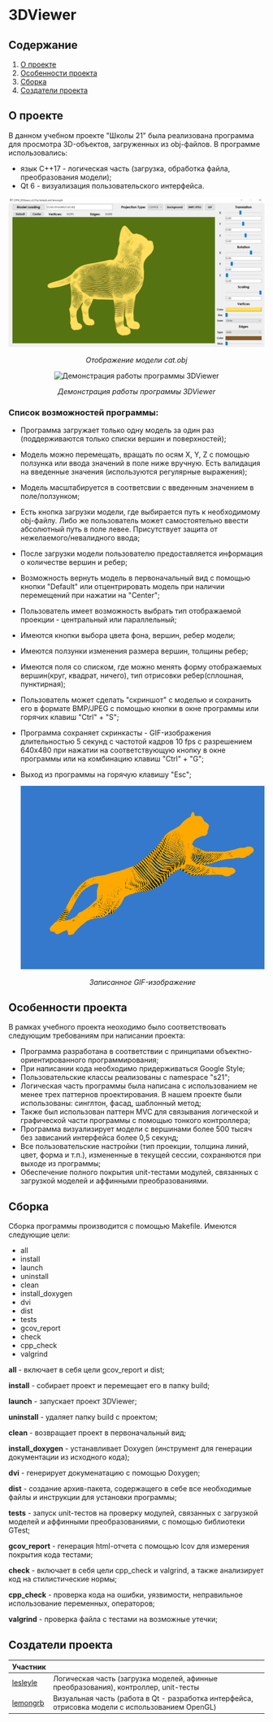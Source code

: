 # 3DViewer

## Содержание
1. [О проекте](#о-проекте)
2. [Особенности проекта](#особенности-проекта)
3. [Сборка](#сборка)
4. [Создатели проекта](#создатели-проекта)

## О проекте

В данном учебном проекте "Школы 21" была реализована программа для просмотра 3D-объектов, загруженных из obj-файлов. В программе использовались:
* язык C++17 - логическая часть (загрузка, обработка файла, преобразования модели);
* Qt 6 - визуализация пользовательского интерфейса.

<div align=center>

![Отображение модели cat.obj](images/cat.png)

*Отображение модели cat.obj*
</div>

<div align=center>

![Демонстрация работы программы 3DViewer](images/cube.gif)

*Демонстрация работы программы 3DViewer*
</div>

### Список возможностей программы:

* Программа загружает только одну модель за один раз (поддерживаются только списки вершин и поверхностей);
* Модель можно перемещать, вращать по осям X, Y, Z с помощью ползунка или ввода значений в поле ниже вручную. Есть валидация на введенные значения (используются регулярные выражения);
* Модель масштабируется в соответсвии с введенным значением в поле/ползунком;
* Есть кнопка загрузки модели, где выбирается путь к необходимому obj-файлу. Либо же пользователь может самостоятельно ввести абсолютный путь в поле левее. Присутствует защита от нежелаемого/невалидного ввода;
* После загрузки модели пользователю предоставляется информация о количестве вершин и ребер;
* Возможность вернуть модель в первоначальный вид с помощью кнопки "Default" или отцентрировать модель при наличии перемещений при нажатии на "Center";
* Пользователь имеет возможность выбрать тип отображаемой проекции - центральный или параллельный;
* Имеются кнопки выбора цвета фона, вершин, ребер модели;
* Имеются ползунки изменения размера вершин, толщины ребер;
* Имеются поля со списком, где можно менять форму отображаемых вершин(круг, квадрат, ничего), тип отрисовки ребер(сплошная, пунктирная);
* Пользователь может сделать "скриншот" с моделью и сохранить его в формате BMP/JPEG с помощью кнопки в окне программы или горячих клавиш "Сtrl" + "S";
* Программа сохраняет скринкасты - GIF-изображения длительностью 5 секунд с частотой кадров 10 fps с разрешением 640x480 при нажатии на соответствующую кнопку в окне программы или на комбинацию клавиш "Ctrl" + "G";
* Выход из программы на горячую клавишу "Esc";

	<div align=center>

	![Записанное GIF-изображение](images/cheetah.gif)

	*Записанное GIF-изображение*
	</div>


## Особенности проекта

В рамках учебного проекта неоходимо было соответствовать следующим требованиям при написании проекта:

* Программа разработана в соответствии с принципами объектно-ориентированного программирования;
* При написании кода необходимо придерживаться Google Style;
* Пользовательские классы реализованы с namespace "s21";
* Логическая часть программы была написана с использованием не менее трех паттернов проектирования. В нашем проекте были использованы: синглтон, фасад, шаблонный метод;
* Также был использован паттерн MVC для связывания логической и графической части программы с помощью тонкого контроллера;
* Программа визуализирует модели с вершинами более 500 тысяч без зависаний интерфейса более 0,5 секунд;
* Все пользовательские настройки (тип проекции, толщина линий, цвет, форма и т.п.), измененные в текущей сессии, сохраняются при выходе из программы;
* Обеспечение полного покрытия unit-тестами модулей, связанных с загрузкой моделей и аффинными преобразованиями.


## Сборка

Сборка программы производится с помощью Makefile. Имеются следующие цели:
* all
* install
* launch
* uninstall
* clean
* install_doxygen
* dvi
* dist
* tests
* gcov_report
* check
* cpp_check
* valgrind

**all** - включает в себя цели gcov_report и dist;

**install** - собирает проект и перемещает его в папку build;

**launch** - запускает проект 3DViewer;

**uninstall** - удаляет папку build с проектом;

**clean** - возвращает проект в первоначальный вид;

**install_doxygen** - устанавливает Doxygen (инструмент для генерации документации из исходного кода);

**dvi** - генерирует докуменатацию с помощью Doxygen;

**dist** - создание архив-пакета, содержащего в себе все необходимые файлы и инструкции для установки программы;

**tests** - запуск unit-тестов на проверку модулей, связанных с загрузкой моделей и аффинными преобразованиями, с помощью библиотеки GTest;

**gcov_report** - генерация html-отчета с помощью lcov для измерения покрытия кода тестами;

**check** - включает в себя цели cpp_check и valgrind, а также анализирует код на стилистические нормы; 

**cpp_check** - проверка кода на ошибки, уязвимости, неправильное использование переменных, операторов;

**valgrind** - проверка файла с тестами на возможные утечки;

## Создатели проекта

| Участник      |            |
| ------------- | ------------------ |
| [lesleyle](https://github.com/IvanVito) | Логическая часть (загрузка моделей, афинные преобразования), контроллер, unit-тесты    |
| [lemongrb](https://github.com/Shyrasya) | Визуальная часть (работа в Qt - разработка интерфейса, отрисовка модели с использованием OpenGL) |
